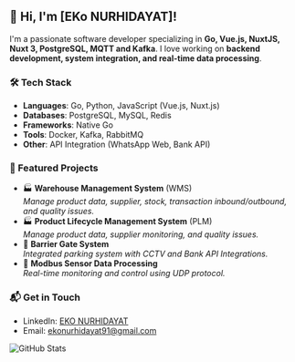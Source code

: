 ## 👋 Hi, I'm [EKo NURHIDAYAT]!
I'm a passionate software developer specializing in **Go, Vue.js, NuxtJS, Nuxt 3, PostgreSQL, MQTT and Kafka**. I love working on **backend development, system integration, and real-time data processing**.

### 🛠 Tech Stack
- **Languages**: Go, Python, JavaScript (Vue.js, Nuxt.js)
- **Databases**: PostgreSQL, MySQL, Redis
- **Frameworks**: Native Go
- **Tools**: Docker, Kafka, RabbitMQ
- **Other**: API Integration (WhatsApp Web, Bank API)

### 📌 Featured Projects
- 🏭 **Warehouse Management System** (WMS)  
  _Manage product data, supplier, stock, transaction inbound/outbound, and quality issues._
- 🏭 **Product Lifecycle Management System** (PLM)  
  _Manage product data, supplier monitoring, and quality issues._
- 🚗 **Barrier Gate System**  
  _Integrated parking system with CCTV and Bank API Integrations._
- 📡 **Modbus Sensor Data Processing**  
  _Real-time monitoring and control using UDP protocol._

### 📬 Get in Touch
- LinkedIn: [EKO NURHIDAYAT](https://www.linkedin.com/in/eko-nurhidayat-4b7297140/)
- Email: ekonurhidayat91@gmail.com

![GitHub Stats](https://github-readme-stats.vercel.app/api?username=Ekonurhidayat&show_icons=true&theme=tokyonight)
